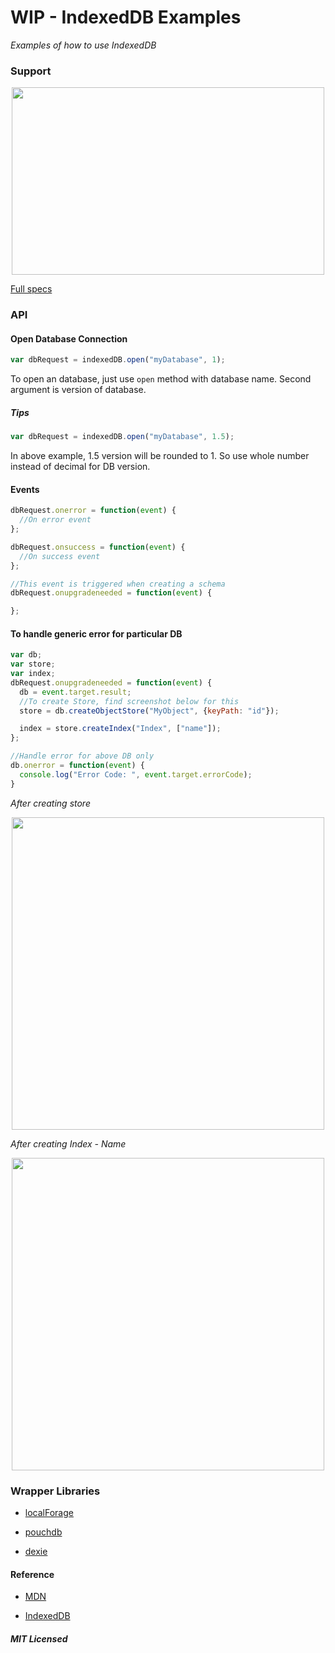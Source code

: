 # WIP - IndexedDB Examples

*Examples of how to use IndexedDB*

### Support

<p align="center"><img width="500px" height="300px" src="https://raw.githubusercontent.com/gokulkrishh/IndexedDB/master/indexeddb.png"></p>

[Full specs](https://www.w3.org/TR/IndexedDB/)

### API


#### Open Database Connection

```js
var dbRequest = indexedDB.open("myDatabase", 1);
```

To open an database, just use ```open``` method with database name. Second argument is version of database.

##### Tips

```js
var dbRequest = indexedDB.open("myDatabase", 1.5);
```

In above example, 1.5 version will be rounded to 1. So use whole number instead of decimal for DB version.

#### Events

```js
dbRequest.onerror = function(event) {
  //On error event
};
```

```js
dbRequest.onsuccess = function(event) {
  //On success event
};
```

```js
//This event is triggered when creating a schema
dbRequest.onupgradeneeded = function(event) {

};
```

#### To handle generic error for particular DB

```js
var db;
var store;
var index;
dbRequest.onupgradeneeded = function(event) {
  db = event.target.result;
  //To create Store, find screenshot below for this
  store = db.createObjectStore("MyObject", {keyPath: "id"});

  index = store.createIndex("Index", ["name"]);
};

//Handle error for above DB only
db.onerror = function(event) {
  console.log("Error Code: ", event.target.errorCode);
}
```

*After creating store*
<p align="center"><img src="" width="500" height="500"/></p>

*After creating Index - Name*
<p align="center"><img src="" width="500" height="500"/></p>

### Wrapper Libraries

- [localForage](https://localforage.github.io/localForage/)

- [pouchdb](https://pouchdb.com/)

- [dexie](http://dexie.org/)


#### Reference

- [MDN](https://developer.mozilla.org/en-US/docs/Web/API/IndexedDB_API/Using_IndexedDB)

- [IndexedDB](https://gist.github.com/BigstickCarpet/a0d6389a5d0e3a24814b)



##### MIT Licensed
